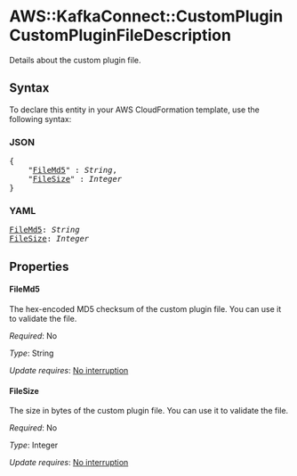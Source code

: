 # AWS::KafkaConnect::CustomPlugin CustomPluginFileDescription

Details about the custom plugin file.

## Syntax

To declare this entity in your AWS CloudFormation template, use the following syntax:

### JSON

<pre>
{
    "<a href="#filemd5" title="FileMd5">FileMd5</a>" : <i>String</i>,
    "<a href="#filesize" title="FileSize">FileSize</a>" : <i>Integer</i>
}
</pre>

### YAML

<pre>
<a href="#filemd5" title="FileMd5">FileMd5</a>: <i>String</i>
<a href="#filesize" title="FileSize">FileSize</a>: <i>Integer</i>
</pre>

## Properties

#### FileMd5

The hex-encoded MD5 checksum of the custom plugin file. You can use it to validate the file.

_Required_: No

_Type_: String

_Update requires_: [No interruption](https://docs.aws.amazon.com/AWSCloudFormation/latest/UserGuide/using-cfn-updating-stacks-update-behaviors.html#update-no-interrupt)

#### FileSize

The size in bytes of the custom plugin file. You can use it to validate the file.

_Required_: No

_Type_: Integer

_Update requires_: [No interruption](https://docs.aws.amazon.com/AWSCloudFormation/latest/UserGuide/using-cfn-updating-stacks-update-behaviors.html#update-no-interrupt)
